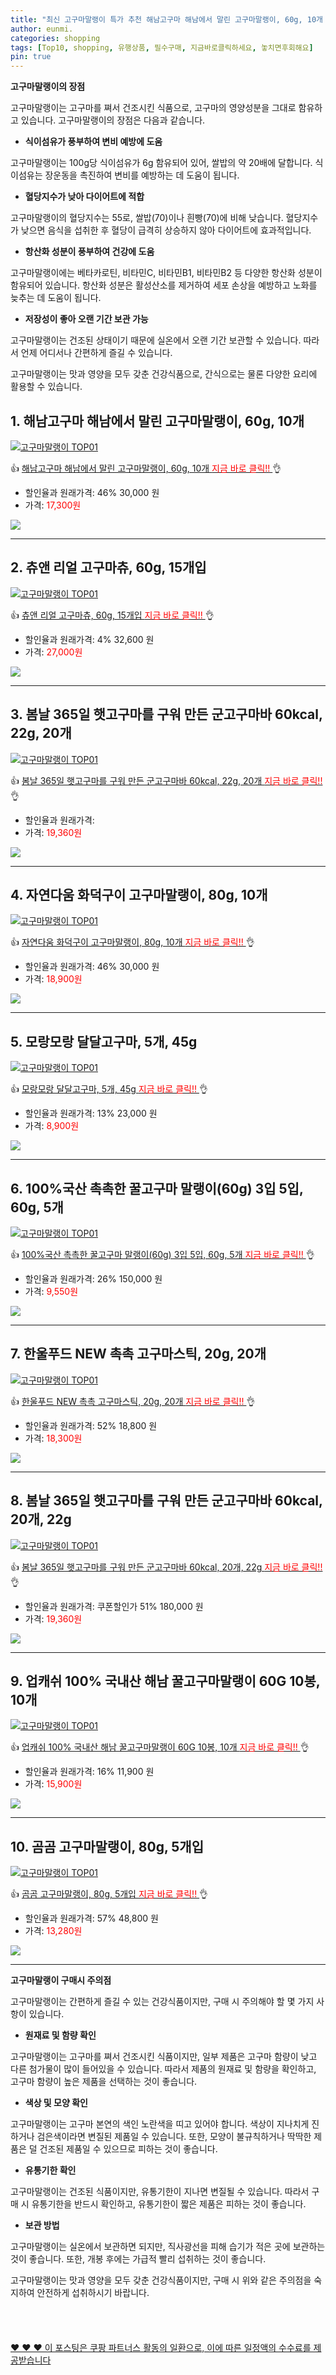 ```yaml
---
title: "최신 고구마말랭이 특가 추천 해남고구마 해남에서 말린 고구마말랭이, 60g, 10개 비교 장점"
author: eunmi.
categories: shopping
tags: [Top10, shopping, 유행상품, 필수구매, 지금바로클릭하세요, 놓치면후회해요]
pin: true
---
```

**고구마말랭이의 장점**

고구마말랭이는 고구마를 쪄서 건조시킨 식품으로, 고구마의 영양성분을 그대로 함유하고 있습니다. 고구마말랭이의 장점은 다음과 같습니다.

* **식이섬유가 풍부하여 변비 예방에 도움**

고구마말랭이는 100g당 식이섬유가 6g 함유되어 있어, 쌀밥의 약 20배에 달합니다. 식이섬유는 장운동을 촉진하여 변비를 예방하는 데 도움이 됩니다.

* **혈당지수가 낮아 다이어트에 적합**

고구마말랭이의 혈당지수는 55로, 쌀밥(70)이나 흰빵(70)에 비해 낮습니다. 혈당지수가 낮으면 음식을 섭취한 후 혈당이 급격히 상승하지 않아 다이어트에 효과적입니다.

* **항산화 성분이 풍부하여 건강에 도움**

고구마말랭이에는 베타카로틴, 비타민C, 비타민B1, 비타민B2 등 다양한 항산화 성분이 함유되어 있습니다. 항산화 성분은 활성산소를 제거하여 세포 손상을 예방하고 노화를 늦추는 데 도움이 됩니다.

* **저장성이 좋아 오랜 기간 보관 가능**

고구마말랭이는 건조된 상태이기 때문에 실온에서 오랜 기간 보관할 수 있습니다. 따라서 언제 어디서나 간편하게 즐길 수 있습니다.

고구마말랭이는 맛과 영양을 모두 갖춘 건강식품으로, 간식으로는 물론 다양한 요리에 활용할 수 있습니다.

   

## 1. 해남고구마 해남에서 말린 고구마말랭이, 60g, 10개

[![고구마말랭이 TOP01](https://thumbnail7.coupangcdn.com/thumbnails/remote/230x230ex/image/retail/images/504212952931897-b1deb227-440b-4429-a669-c010ac49b124.jpg)](https://link.coupang.com/re/AFFSDP?lptag=AF3617701&subid=GithubCoopas&pageKey=4884011106&traceid=V0-153&itemId=6360832489&vendorItemId=73656088647)


👍 [해남고구마 해남에서 말린 고구마말랭이, 60g, 10개 <font color=red> 지금 바로 클릭!! </font> ](https://link.coupang.com/re/AFFSDP?lptag=AF3617701&subid=GithubCoopas&pageKey=4884011106&traceid=V0-153&itemId=6360832489&vendorItemId=73656088647) 👌 


- 할인율과 원래가격: 46%  30,000   원
- 가격: <span style='color:red'>17,300원</span>

[![](/discount_price.png)](https://link.coupang.com/re/AFFSDP?lptag=AF3617701&subid=GithubCoopas&pageKey=4884011106&traceid=V0-153&itemId=6360832489&vendorItemId=73656088647)

---


   

## 2. 츄앤 리얼 고구마츄, 60g, 15개입

[![고구마말랭이 TOP01](https://thumbnail9.coupangcdn.com/thumbnails/remote/230x230ex/image/retail/images/156188619879162-e442d5f0-0e44-462c-ace7-606934436574.jpg)](https://link.coupang.com/re/AFFSDP?lptag=AF3617701&subid=GithubCoopas&pageKey=25815283&traceid=V0-153&itemId=17905522092&vendorItemId=85068267820)


👍 [츄앤 리얼 고구마츄, 60g, 15개입 <font color=red> 지금 바로 클릭!! </font> ](https://link.coupang.com/re/AFFSDP?lptag=AF3617701&subid=GithubCoopas&pageKey=25815283&traceid=V0-153&itemId=17905522092&vendorItemId=85068267820) 👌 


- 할인율과 원래가격: 4%  32,600   원
- 가격: <span style='color:red'>27,000원</span>

[![](/discount_price.png)](https://link.coupang.com/re/AFFSDP?lptag=AF3617701&subid=GithubCoopas&pageKey=25815283&traceid=V0-153&itemId=17905522092&vendorItemId=85068267820)

---


   

## 3. 봄날 365일 햇고구마를 구워 만든 군고구마바 60kcal, 22g, 20개

[![고구마말랭이 TOP01](https://thumbnail7.coupangcdn.com/thumbnails/remote/230x230ex/image/retail/images/4284310239835773-b3437688-3094-425d-ba4a-64f651c1ac25.jpg)](https://link.coupang.com/re/AFFSDP?lptag=AF3617701&subid=GithubCoopas&pageKey=4562898774&traceid=V0-153&itemId=5561133107&vendorItemId=72860521400)


👍 [봄날 365일 햇고구마를 구워 만든 군고구마바 60kcal, 22g, 20개 <font color=red> 지금 바로 클릭!! </font> ](https://link.coupang.com/re/AFFSDP?lptag=AF3617701&subid=GithubCoopas&pageKey=4562898774&traceid=V0-153&itemId=5561133107&vendorItemId=72860521400) 👌 


- 할인율과 원래가격: 
- 가격: <span style='color:red'>19,360원</span>

[![](/discount_price.png)](https://link.coupang.com/re/AFFSDP?lptag=AF3617701&subid=GithubCoopas&pageKey=4562898774&traceid=V0-153&itemId=5561133107&vendorItemId=72860521400)

---


   

## 4. 자연다움 화덕구이 고구마말랭이, 80g, 10개

[![고구마말랭이 TOP01](https://thumbnail9.coupangcdn.com/thumbnails/remote/230x230ex/image/rs_quotation_api/udq87jha/6b17b5c54c474ef486306d30108ff076.jpg)](https://link.coupang.com/re/AFFSDP?lptag=AF3617701&subid=GithubCoopas&pageKey=5190173477&traceid=V0-153&itemId=7203841415&vendorItemId=74495404699)


👍 [자연다움 화덕구이 고구마말랭이, 80g, 10개 <font color=red> 지금 바로 클릭!! </font> ](https://link.coupang.com/re/AFFSDP?lptag=AF3617701&subid=GithubCoopas&pageKey=5190173477&traceid=V0-153&itemId=7203841415&vendorItemId=74495404699) 👌 


- 할인율과 원래가격: 46%  30,000   원
- 가격: <span style='color:red'>18,900원</span>

[![](/discount_price.png)](https://link.coupang.com/re/AFFSDP?lptag=AF3617701&subid=GithubCoopas&pageKey=5190173477&traceid=V0-153&itemId=7203841415&vendorItemId=74495404699)

---


   

## 5. 모랑모랑 달달고구마, 5개, 45g

[![고구마말랭이 TOP01](https://thumbnail6.coupangcdn.com/thumbnails/remote/230x230ex/image/vendor_inventory/d46d/676708eac5285cf4d616ac3ec35c83bf5dab16707a3026775144e3d77c93.jpg)](https://link.coupang.com/re/AFFSDP?lptag=AF3617701&subid=GithubCoopas&pageKey=5813216203&traceid=V0-153&itemId=16057822257&vendorItemId=83261200752)


👍 [모랑모랑 달달고구마, 5개, 45g <font color=red> 지금 바로 클릭!! </font> ](https://link.coupang.com/re/AFFSDP?lptag=AF3617701&subid=GithubCoopas&pageKey=5813216203&traceid=V0-153&itemId=16057822257&vendorItemId=83261200752) 👌 


- 할인율과 원래가격: 13%  23,000   원
- 가격: <span style='color:red'>8,900원</span>

[![](/discount_price.png)](https://link.coupang.com/re/AFFSDP?lptag=AF3617701&subid=GithubCoopas&pageKey=5813216203&traceid=V0-153&itemId=16057822257&vendorItemId=83261200752)

---


   

## 6. 100%국산 촉촉한 꿀고구마 말랭이(60g) 3입 5입, 60g, 5개

[![고구마말랭이 TOP01](https://thumbnail6.coupangcdn.com/thumbnails/remote/230x230ex/image/vendor_inventory/52c5/8df24812f4cc9d5451a4bd7af734c3075e93931d1b234ed9175e2e51c25c.jpeg)](https://link.coupang.com/re/AFFSDP?lptag=AF3617701&subid=GithubCoopas&pageKey=6801680559&traceid=V0-153&itemId=16057822627&vendorItemId=83261201055)


👍 [100%국산 촉촉한 꿀고구마 말랭이(60g) 3입 5입, 60g, 5개 <font color=red> 지금 바로 클릭!! </font> ](https://link.coupang.com/re/AFFSDP?lptag=AF3617701&subid=GithubCoopas&pageKey=6801680559&traceid=V0-153&itemId=16057822627&vendorItemId=83261201055) 👌 


- 할인율과 원래가격: 26%  150,000   원
- 가격: <span style='color:red'>9,550원</span>

[![](/discount_price.png)](https://link.coupang.com/re/AFFSDP?lptag=AF3617701&subid=GithubCoopas&pageKey=6801680559&traceid=V0-153&itemId=16057822627&vendorItemId=83261201055)

---


   

## 7. 한울푸드 NEW 촉촉 고구마스틱, 20g, 20개

[![고구마말랭이 TOP01](https://thumbnail10.coupangcdn.com/thumbnails/remote/230x230ex/image/retail/images/2515477593367421-1db615c0-0201-4448-a83f-66a03c330364.jpg)](https://link.coupang.com/re/AFFSDP?lptag=AF3617701&subid=GithubCoopas&pageKey=6176935971&traceid=V0-153&itemId=12097441861&vendorItemId=79369272233)


👍 [한울푸드 NEW 촉촉 고구마스틱, 20g, 20개 <font color=red> 지금 바로 클릭!! </font> ](https://link.coupang.com/re/AFFSDP?lptag=AF3617701&subid=GithubCoopas&pageKey=6176935971&traceid=V0-153&itemId=12097441861&vendorItemId=79369272233) 👌 


- 할인율과 원래가격: 52%  18,800   원
- 가격: <span style='color:red'>18,300원</span>

[![](/discount_price.png)](https://link.coupang.com/re/AFFSDP?lptag=AF3617701&subid=GithubCoopas&pageKey=6176935971&traceid=V0-153&itemId=12097441861&vendorItemId=79369272233)

---


   

## 8. 봄날 365일 햇고구마를 구워 만든 군고구마바 60kcal, 20개, 22g

[![고구마말랭이 TOP01](https://thumbnail7.coupangcdn.com/thumbnails/remote/230x230ex/image/retail/images/4284310239835773-b3437688-3094-425d-ba4a-64f651c1ac25.jpg)](https://link.coupang.com/re/AFFSDP?lptag=AF3617701&subid=GithubCoopas&pageKey=6758617810&traceid=V0-153&itemId=15832254318&vendorItemId=71206509038)


👍 [봄날 365일 햇고구마를 구워 만든 군고구마바 60kcal, 20개, 22g <font color=red> 지금 바로 클릭!! </font> ](https://link.coupang.com/re/AFFSDP?lptag=AF3617701&subid=GithubCoopas&pageKey=6758617810&traceid=V0-153&itemId=15832254318&vendorItemId=71206509038) 👌 


- 할인율과 원래가격: 쿠폰할인가 51%  180,000   원
- 가격: <span style='color:red'>19,360원</span>

[![](/discount_price.png)](https://link.coupang.com/re/AFFSDP?lptag=AF3617701&subid=GithubCoopas&pageKey=6758617810&traceid=V0-153&itemId=15832254318&vendorItemId=71206509038)

---


   

## 9. 업캐쉬 100% 국내산 해남 꿀고구마말랭이 60G 10봉, 10개

[![고구마말랭이 TOP01](https://thumbnail6.coupangcdn.com/thumbnails/remote/230x230ex/image/vendor_inventory/a31c/0d23094ac3081c44ce156514a0b81b9d9bb0f0d9c76c9394ab6302123965.jpg)](https://link.coupang.com/re/AFFSDP?lptag=AF3617701&subid=GithubCoopas&pageKey=6398861461&traceid=V0-153&itemId=20134397218&vendorItemId=87190254012)


👍 [업캐쉬 100% 국내산 해남 꿀고구마말랭이 60G 10봉, 10개 <font color=red> 지금 바로 클릭!! </font> ](https://link.coupang.com/re/AFFSDP?lptag=AF3617701&subid=GithubCoopas&pageKey=6398861461&traceid=V0-153&itemId=20134397218&vendorItemId=87190254012) 👌 


- 할인율과 원래가격: 16%  11,900   원
- 가격: <span style='color:red'>15,900원</span>

[![](/discount_price.png)](https://link.coupang.com/re/AFFSDP?lptag=AF3617701&subid=GithubCoopas&pageKey=6398861461&traceid=V0-153&itemId=20134397218&vendorItemId=87190254012)

---


   

## 10. 곰곰 고구마말랭이, 80g, 5개입

[![고구마말랭이 TOP01](https://thumbnail10.coupangcdn.com/thumbnails/remote/230x230ex/image/retail/images/1814683498495678-73345b7f-e31a-4a5c-b39e-dc64473c4301.jpg)](https://link.coupang.com/re/AFFSDP?lptag=AF3617701&subid=GithubCoopas&pageKey=1122500270&traceid=V0-153&itemId=2088340480&vendorItemId=70087324888)


👍 [곰곰 고구마말랭이, 80g, 5개입 <font color=red> 지금 바로 클릭!! </font> ](https://link.coupang.com/re/AFFSDP?lptag=AF3617701&subid=GithubCoopas&pageKey=1122500270&traceid=V0-153&itemId=2088340480&vendorItemId=70087324888) 👌 


- 할인율과 원래가격: 57%  48,800   원
- 가격: <span style='color:red'>13,280원</span>

[![](/discount_price.png)](https://link.coupang.com/re/AFFSDP?lptag=AF3617701&subid=GithubCoopas&pageKey=1122500270&traceid=V0-153&itemId=2088340480&vendorItemId=70087324888)

---
**고구마말랭이 구매시 주의점**

고구마말랭이는 간편하게 즐길 수 있는 건강식품이지만, 구매 시 주의해야 할 몇 가지 사항이 있습니다.

* **원재료 및 함량 확인**

고구마말랭이는 고구마를 쪄서 건조시킨 식품이지만, 일부 제품은 고구마 함량이 낮고 다른 첨가물이 많이 들어있을 수 있습니다. 따라서 제품의 원재료 및 함량을 확인하고, 고구마 함량이 높은 제품을 선택하는 것이 좋습니다.

* **색상 및 모양 확인**

고구마말랭이는 고구마 본연의 색인 노란색을 띠고 있어야 합니다. 색상이 지나치게 진하거나 검은색이라면 변질된 제품일 수 있습니다. 또한, 모양이 불규칙하거나 딱딱한 제품은 덜 건조된 제품일 수 있으므로 피하는 것이 좋습니다.

* **유통기한 확인**

고구마말랭이는 건조된 식품이지만, 유통기한이 지나면 변질될 수 있습니다. 따라서 구매 시 유통기한을 반드시 확인하고, 유통기한이 짧은 제품은 피하는 것이 좋습니다.

* **보관 방법**

고구마말랭이는 실온에서 보관하면 되지만, 직사광선을 피해 습기가 적은 곳에 보관하는 것이 좋습니다. 또한, 개봉 후에는 가급적 빨리 섭취하는 것이 좋습니다.

고구마말랭이는 맛과 영양을 모두 갖춘 건강식품이지만, 구매 시 위와 같은 주의점을 숙지하여 안전하게 섭취하시기 바랍니다.<br><br><br><br><br> [ ❤ ❤ ❤ 이 포스팅은 쿠팡 파트너스 활동의 일환으로, 이에 따른 일정액의 수수료를 제공받습니다](https://link.coupang.com/a/bcEFyh)